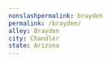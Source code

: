 ```yaml
---
﻿nonslashpermalink: brayden
permalink: /brayden/
alley: Brayden
city: Chandler
state: Arizona
---
```

